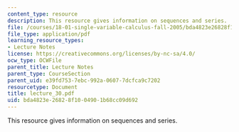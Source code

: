 ```yaml
---
content_type: resource
description: This resource gives information on sequences and series.
file: /courses/18-01-single-variable-calculus-fall-2005/bda4823e26828f1004901b68cc09d692_lecture_30.pdf
file_type: application/pdf
learning_resource_types:
- Lecture Notes
license: https://creativecommons.org/licenses/by-nc-sa/4.0/
ocw_type: OCWFile
parent_title: Lecture Notes
parent_type: CourseSection
parent_uid: e39fd753-7ebc-992a-0607-7dcfca9c7202
resourcetype: Document
title: lecture_30.pdf
uid: bda4823e-2682-8f10-0490-1b68cc09d692
---
```

This resource gives information on sequences and series.